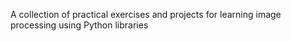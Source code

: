 A collection of practical exercises and projects for learning image processing using Python libraries
